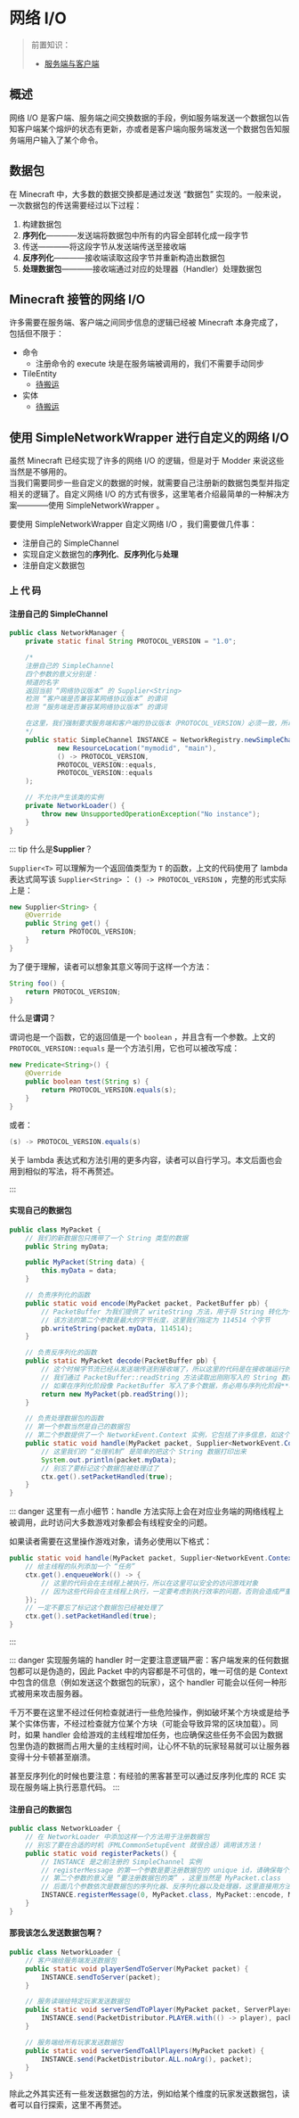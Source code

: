# 网络 I/O

> 前置知识：
> 
> - [服务端与客户端](README.md)

## 概述

网络 I/O 是客户端、服务端之间交换数据的手段，例如服务端发送一个数据包以告知客户端某个熔炉的状态有更新，亦或者是客户端向服务端发送一个数据包告知服务端用户输入了某个命令。

## 数据包

在 Minecraft 中，大多数的数据交换都是通过发送 “数据包” 实现的。一般来说，一次数据包的传送需要经过以下过程：

1. 构建数据包
2. **序列化**————发送端将数据包中所有的内容全部转化成一段字节
3. 传送————将这段字节从发送端传送至接收端
4. **反序列化**————接收端读取这段字节并重新构造出数据包
5. **处理数据包**————接收端通过对应的处理器（Handler）处理数据包

## Minecraft 接管的网络 I/O

许多需要在服务端、客户端之间同步信息的逻辑已经被 Minecraft 本身完成了，包括但不限于：

- 命令
    - 注册命令的 execute 块是在服务端被调用的，我们不需要手动同步
- TileEntity
    - [待搬运](https://harbinger.covertdragon.team/chapter-07/tile-entity-sync.html)
- 实体
    - [待搬运](https://harbinger.covertdragon.team/chapter-07/entity-sync.html)

## 使用 SimpleNetworkWrapper 进行自定义的网络 I/O

虽然 Minecraft 已经实现了许多的网络 I/O 的逻辑，但是对于 Modder 来说这些当然是不够用的。  
当我们需要同步一些自定义的数据的时候，就需要自己注册新的数据包类型并指定相关的逻辑了。自定义网络 I/O 的方式有很多，这里笔者介绍最简单的一种解决方案————使用 SimpleNetworkWrapper 。

要使用 SimpleNetworkWrapper 自定义网络 I/O ，我们需要做几件事：

- 注册自己的 SimpleChannel
- 实现自定义数据包的**序列化**、**反序列化**与**处理**
- 注册自定义数据包

### 上 代 码

#### 注册自己的 SimpleChannel
```java
public class NetworkManager {
    private static final String PROTOCOL_VERSION = "1.0";

    /* 
    注册自己的 SimpleChannel
    四个参数的意义分别是：
    频道的名字
    返回当前 “网络协议版本” 的 Supplier<String>
    检测 “客户端是否兼容某网络协议版本” 的谓词
    检测 “服务端是否兼容某网络协议版本” 的谓词

    在这里，我们强制要求服务端和客户端的协议版本（PROTOCOL_VERSION）必须一致，所以后两个参数传入的都是 PROTOCOL_VERSION::equals
    */
    public static SimpleChannel INSTANCE = NetworkRegistry.newSimpleChannel(
            new ResourceLocation("mymodid", "main"),
            () -> PROTOCOL_VERSION,
            PROTOCOL_VERSION::equals,
            PROTOCOL_VERSION::equals
    );

    // 不允许产生该类的实例
    private NetworkLoader() {
        throw new UnsupportedOperationException("No instance");
    }
}
```

::: tip
什么是**Supplier**？

`Supplier<T>` 可以理解为一个返回值类型为 `T` 的函数，上文的代码使用了 lambda 表达式简写该 `Supplier<String>` ： `() -> PROTOCOL_VERSION` ，完整的形式实际上是：

```java
new Supplier<String> {
    @Override
    public String get() {
        return PROTOCOL_VERSION;
    }
}
```

为了便于理解，读者可以想象其意义等同于这样一个方法：

```java
String foo() {
    return PROTOCOL_VERSION;
}
```

什么是**谓词**？

谓词也是一个函数，它的返回值是一个 `boolean` ，并且含有一个参数。上文的 `PROTOCOL_VERSION::equals` 是一个方法引用，它也可以被改写成：

```java
new Predicate<String>() {
    @Override
    public boolean test(String s) {
        return PROTOCOL_VERSION.equals(s);
    }
}
```

或者：

```java
(s) -> PROTOCOL_VERSION.equals(s)
```

关于 lambda 表达式和方法引用的更多内容，读者可以自行学习。本文后面也会用到相似的写法，将不再赘述。

:::

#### 实现自己的数据包

```java
public class MyPacket {
    // 我们的新数据包只携带了一个 String 类型的数据
    public String myData;

    public MyPacket(String data) {
        this.myData = data;
    }

    // 负责序列化的函数
    public static void encode(MyPacket packet, PacketBuffer pb) {
        // PacketBuffer 为我们提供了 writeString 方法，用于将 String 转化为一串字节
        // 该方法的第二个参数是最大的字节长度，这里我们指定为 114514 个字节
        pb.writeString(packet.myData, 114514);
    }

    // 负责反序列化的函数
    public static MyPacket decode(PacketBuffer pb) {
        // 这个时候字节流已经从发送端传送到接收端了，所以这里的代码是在接收端运行的
        // 我们通过 PacketBuffer::readString 方法读取出刚刚写入的 String 数据，并返回反序列化的结果
        // 如果在序列化阶段像 PacketBuffer 写入了多个数据，务必用与序列化阶段**相同的顺序**从 PacketBuffer 读取数据！！
        return new MyPacket(pb.readString());
    }

    // 负责处理数据包的函数
    // 第一个参数当然是自己的数据包
    // 第二个参数提供了一个 NetworkEvent.Context 实例，它包括了许多信息，如这个数据包的发送方向，发送这个数据包的玩家等等
    public static void handle(MyPacket packet, Supplier<NetworkEvent.Context> ctx) {
        // 这里我们的 “处理机制” 是简单的把这个 String 数据打印出来
        System.out.println(packet.myData);
        // 别忘了要标记这个数据包被处理过了
        ctx.get().setPacketHandled(true);
    }
}
```

::: danger
这里有一点小细节：handle 方法实际上会在对应业务端的网络线程上被调用，此时访问大多数游戏对象都会有线程安全的问题。

如果读者需要在这里操作游戏对象，请务必使用以下格式：

```java
public static void handle(MyPacket packet, Supplier<NetworkEvent.Context> ctx) {
    // 给主线程的队列添加一个 “任务”
    ctx.get().enqueueWork(() -> {
        // 这里的代码会在主线程上被执行，所以在这里可以安全的访问游戏对象
        // 因为这些代码会在主线程上执行，一定要考虑到执行效率的问题，否则会造成严重的 tps 降低
    });
    // 一定不要忘了标记这个数据包已经被处理了
    ctx.get().setPacketHandled(true);
}
```
:::

::: danger
实现服务端的 handler 时一定要注意逻辑严密：客户端发来的任何数据包都可以是伪造的，因此 Packet 中的内容都是不可信的，唯一可信的是 Context 中包含的信息（例如发送这个数据包的玩家），这个 handler 可能会以任何一种形式被用来攻击服务器。

千万不要在这里不经过任何检查就进行一些危险操作，例如破坏某个方块或是给予某个实体伤害，不经过检查就方位某个方块（可能会导致异常的区块加载）。同时，如果 handler 会给游戏的主线程增加任务，也应确保这些任务不会因为数据包里伪造的数据而占用大量的主线程时间，让心怀不轨的玩家轻易就可以让服务器变得十分卡顿甚至崩溃。

甚至反序列化的时候也要注意：有经验的黑客甚至可以通过反序列化库的 RCE 实现在服务端上执行恶意代码。
:::

#### 注册自己的数据包

```java
public class NetworkLoader {
    // 在 NetworkLoader 中添加这样一个方法用于注册数据包
    // 别忘了要在合适的时机（FMLCommonSetupEvent 就很合适）调用该方法！
    public static void registerPackets() {
        // INSTANCE 是之前注册的 SimpleChannel 实例
        // registerMessage 的第一个参数是要注册数据包的 unique id，请确保每个数据包的 unique id 不同
        // 第二个参数的意义是 “要注册数据包的类” ，这里当然是 MyPacket.class
        // 后面几个参数依次是数据包的序列化器、反序列化器以及处理器，这里直接用方法引用传入之前写好的三个函数
        INSTANCE.registerMessage(0, MyPacket.class, MyPacket::encode, MyPacket::decode, MyPacket::handle);
    }
}
```

#### 那我该怎么发送数据包啊？

```java
public class NetworkLoader {
    // 客户端给服务端发送数据包
    public static void playerSendToServer(MyPacket packet) {
        INSTANCE.sendToServer(packet);
    }

    // 服务读端给特定玩家发送数据包
    public static void serverSendToPlayer(MyPacket packet, ServerPlayerEntity player) {
        INSTANCE.send(PacketDistributor.PLAYER.with(() -> player), packet);
    }

    // 服务端给所有玩家发送数据包
    public static void serverSendToAllPlayers(MyPacket packet) {
        INSTANCE.send(PacketDistributor.ALL.noArg(), packet);
    }
}
```

除此之外其实还有一些发送数据包的方法，例如给某个维度的玩家发送数据包，读者可以自行探索，这里不再赘述。
